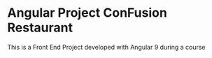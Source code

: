 # Angular Project ConFusion Restaurant
 This is a Front End Project developed with Angular 9 during a course

